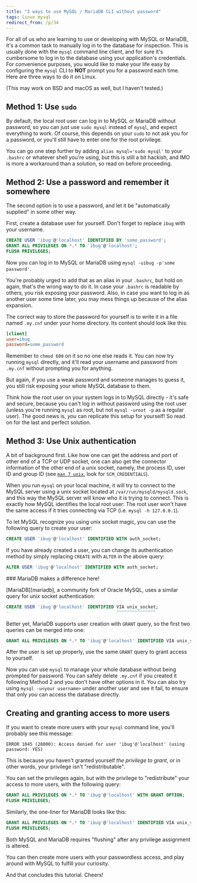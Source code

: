 ```yaml
---
title: "3 ways to use MySQL / MariaDB CLI without password"
tags: linux mysql
redirect_from: /p/34
---
```


For all of us who are learning to use or developing with MySQL or MariaDB, it's a common task to manually log in to the database for inspection. This is usually done with the `mysql` command line client, and for sure it's cumbersome to log in to the database using your application's credentials. For convenience purposes, you would like to make your life easy by configuring the `mysql` CLI to **NOT** prompt you for a password each time. Here are three ways to do it on Linux.

(This may work on BSD and macOS as well, but I haven't tested.)

## Method 1: Use `sudo`

By default, the local root user can log in to MySQL or MariaDB without password, so you can just use `sudo mysql` instead of `mysql`, and expect everything to work. Of course, this depends on your `sudo` to not ask you for a password, or you'll still have to enter one for the root privilege.

You can go one step further by adding `alias mysql='sudo mysql'` to your `.bashrc` or whatever shell you're using, but this is still a bit hackish, and IMO is more a workaround than a solution, so read on before proceeding.

## Method 2: Use a password and remember it somewhere

The second option is to use a password, and let it be "automatically supplied" in some other way.

First, create a database user for yourself. Don't forget to replace `ibug` with your username.

```sql
CREATE USER 'ibug'@'localhost' IDENTIFIED BY 'some_password';
GRANT ALL PRIVILEGES ON *.* TO 'ibug'@'localhost';
FLUSH PRIVILEGES;
```

Now you can log in to MySQL or MariaDB using `mysql -uibug -p'some password'`.

You're probably urged to add that as an alias in your `.bashrc`, but hold on again, that's the wrong way to do it. In case your `.bashrc` is readable by others, you risk exposing your password. Also, in case you want to log in as another user some time later, you may mess things up because of the alias expansion.

The correct way to store the password for yourself is to write it in a file named `.my.cnf` under your home directory. Its content should look like this:

```ini
[client]
user=ibug
password=some_password
```

Remember to `chmod 600` on it so no one else reads it. You can now try running `mysql` directly, and it'll read your username and password from `.my.cnf` without prompting you for anything.

But again, if you use a weak password and someone manages to guess it, you still risk exposing your whole MySQL database to them.

Think how the root user on your system logs in to MySQL directly - it's safe and secure, because you can't log in without password using the root user (unless you're running `mysql` as root, but not `mysql -uroot -p` as a regular user). The good news is, *you* can replicate this setup for yourself! So read on for the last and perfect solution.

## Method 3: Use Unix authentication

A bit of background first. Like how one can get the address and port of other end of a TCP or UDP socket, one can also get the connector information of the other end of a unix socket, namely, the process ID, user ID and group ID (see [`man 7 unix`][unix.7], look for `SCM_CREDENTIALS`).

When you run `mysql` on your local machine, it will try to connect to the MySQL server using a unix socket located at `/var/run/mysqld/mysqld.sock`, and this way the MySQL server will know who it is trying to connect. This is exactly how MySQL identifies the local root user: The root user won't have the same access if it tries connecting via TCP (i.e. `mysql -h 127.0.0.1`).

To let MySQL recognize you using unix socket magic, you can use the following query to create your user:

```sql
CREATE USER 'ibug'@'localhost' IDENTIFIED WITH auth_socket;
```

If you have already created a user, you can change its authentication method by simply replacing `CREATE` with `ALTER` in the above query:

```sql
ALTER USER 'ibug'@'localhost' IDENTIFIED WITH auth_socket;
```

<div class="notice--primary" markdown="1">
### <i class="fas fa-exclamation-circle"></i> MariaDB makes a difference here!

[MariaDB][mariadb], a community fork of Oracle MySQL, uses a similar query for unix socket authentication:

```sql
CREATE USER 'ibug'@'localhost' IDENTIFIED VIA unix_socket;
--                                        ^^^^^^^^^^^^^^^
```

Better yet, MariaDB supports user creation with `GRANT` query, so the first two queries can be merged into one:

```sql
GRANT ALL PRIVILEGES ON *.* TO 'ibug'@'localhost' IDENTIFIED VIA unix_socket;
```
</div>

After the user is set up properly, use the same `GRANT` query to grant access to yourself.

Now you can use `mysql` to manage your whole database without being prompted for password. You can safely delete `.my.cnf` if you created it following Method 2 and you don't have other options in it. You can also try using `mysql -u<your username>` under another user and see it fail, to ensure that only *you* can access the database directly.

## Creating and granting access to more users

If you want to create more users with your `mysql` command line, you'll probably see this message:

```text
ERROR 1045 (28000): Access denied for user 'ibug'@'localhost' (using password: YES)
```

This is because you haven't granted yourself *the privilege to grant*, or in other words, your privilege isn't "redistributable".

You can set the privileges again, but with the privilege to "redistribute" your access to more users, with the following query:

```sql
GRANT ALL PRIVILEGES ON *.* TO 'ibug'@'localhost' WITH GRANT OPTION;
FLUSH PRIVILEGES;
```

Similarly, the one-liner for MariaDB looks like this:

```sql
GRANT ALL PRIVILEGES ON *.* TO 'ibug'@'localhost' IDENTIFIED VIA unix_socket WITH GRANT OPTION;
FLUSH PRIVILEGES;
```

Both MySQL and MariaDB requires "flushing" after any privilege assignment is altered.

You can then create more users with your passwordless access, and play around with MySQL to fulfill your curiosity.

And that concludes this tutorial. Cheers!


  [unix.7]: http://man7.org/linux/man-pages/man7/unix.7.html "unix(7)"
